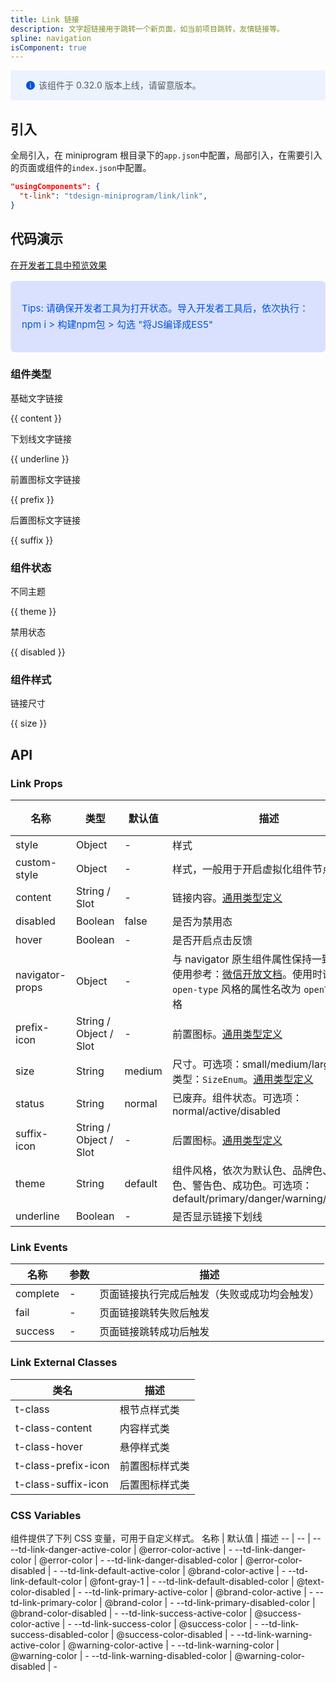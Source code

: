 ```yaml
---
title: Link 链接
description: 文字超链接用于跳转一个新页面，如当前项目跳转，友情链接等。
spline: navigation
isComponent: true
---
```


<div style="background: #ecf2fe; display: flex; align-items: center; line-height: 20px; padding: 14px 24px; border-radius: 3px; color: #555a65">
  <svg fill="none" viewBox="0 0 16 16" width="16px" height="16px" style="margin-right: 5px">
    <path fill="#0052d9" d="M8 15A7 7 0 108 1a7 7 0 000 14zM7.4 4h1.2v1.2H7.4V4zm.1 2.5h1V12h-1V6.5z" fillOpacity="0.9"></path>
  </svg>
  该组件于 0.32.0 版本上线，请留意版本。
</div>

## 引入

全局引入，在 miniprogram 根目录下的`app.json`中配置，局部引入，在需要引入的页面或组件的`index.json`中配置。

```json
"usingComponents": {
  "t-link": "tdesign-miniprogram/link/link",
}
```

## 代码演示

<a href="https://developers.weixin.qq.com/s/AtJrPbmK7mSK" title="在开发者工具中预览效果" target="_blank" rel="noopener noreferrer"> 在开发者工具中预览效果 </a>

<blockquote style="background-color: #d9e1ff; font-size: 15px; line-height: 26px;margin: 16px 0 0;padding: 16px; border-radius: 6px; color: #0052d9" >
<p>Tips: 请确保开发者工具为打开状态。导入开发者工具后，依次执行：npm i > 构建npm包 > 勾选 "将JS编译成ES5"</p>
</blockquote>

### 组件类型

基础文字链接

{{ content }}

下划线文字链接

{{ underline }}

前置图标文字链接

{{ prefix }}

后置图标文字链接

{{ suffix }}

### 组件状态

不同主题

{{ theme }}

禁用状态

{{ disabled }}

### 组件样式

链接尺寸

{{ size }}

## API

### Link Props

名称 | 类型 | 默认值 | 描述 | 必传
-- | -- | -- | -- | --
style | Object | - | 样式 | N
custom-style | Object | - | 样式，一般用于开启虚拟化组件节点场景 | N
content | String / Slot | - | 链接内容。[通用类型定义](https://github.com/Tencent/tdesign-miniprogram/blob/develop/src/common/common.ts) | N
disabled | Boolean | false | 是否为禁用态 | N
hover | Boolean | - | 是否开启点击反馈 | N
navigator-props | Object | - | 与 navigator 原生组件属性保持一致，具体使用参考：[微信开放文档](https://developers.weixin.qq.com/miniprogram/dev/component/navigator.html)。使用时请将形如 `open-type` 风格的属性名改为 `openType` 风格 | N
prefix-icon | String / Object / Slot | - | 前置图标。[通用类型定义](https://github.com/Tencent/tdesign-miniprogram/blob/develop/src/common/common.ts) | N
size | String | medium | 尺寸。可选项：small/medium/large。TS 类型：`SizeEnum`。[通用类型定义](https://github.com/Tencent/tdesign-miniprogram/blob/develop/src/common/common.ts) | N
status | String | normal | 已废弃。组件状态。可选项：normal/active/disabled | N
suffix-icon | String / Object / Slot | - | 后置图标。[通用类型定义](https://github.com/Tencent/tdesign-miniprogram/blob/develop/src/common/common.ts) | N
theme | String | default | 组件风格，依次为默认色、品牌色、危险色、警告色、成功色。可选项：default/primary/danger/warning/success | N
underline | Boolean | - | 是否显示链接下划线 | N

### Link Events

名称 | 参数 | 描述
-- | -- | --
complete | \- | 页面链接执行完成后触发（失败或成功均会触发）
fail | \- | 页面链接跳转失败后触发
success | \- | 页面链接跳转成功后触发
### Link External Classes

类名 | 描述
-- | --
t-class | 根节点样式类
t-class-content | 内容样式类
t-class-hover | 悬停样式类
t-class-prefix-icon | 前置图标样式类
t-class-suffix-icon | 后置图标样式类

### CSS Variables

组件提供了下列 CSS 变量，可用于自定义样式。
名称 | 默认值 | 描述
-- | -- | --
--td-link-danger-active-color | @error-color-active | -
--td-link-danger-color | @error-color | -
--td-link-danger-disabled-color | @error-color-disabled | -
--td-link-default-active-color | @brand-color-active | -
--td-link-default-color | @font-gray-1 | -
--td-link-default-disabled-color | @text-color-disabled | -
--td-link-primary-active-color | @brand-color-active | -
--td-link-primary-color | @brand-color | -
--td-link-primary-disabled-color | @brand-color-disabled | -
--td-link-success-active-color | @success-color-active | -
--td-link-success-color | @success-color | -
--td-link-success-disabled-color | @success-color-disabled | -
--td-link-warning-active-color | @warning-color-active | -
--td-link-warning-color | @warning-color | -
--td-link-warning-disabled-color | @warning-color-disabled | -
